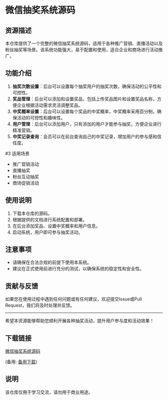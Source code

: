 # 微信抽奖系统源码

## 资源描述

本仓库提供了一个完整的微信抽奖系统源码，适用于各种推广营销、直播活动以及粉丝抽奖等场景。该系统功能强大，易于配置和使用，适合企业和商场进行活动推广。

## 功能介绍

1. **抽奖次数设置**：后台可以设置每个抽奖用户的抽奖次数，确保活动的公平性和可控性。
2. **奖品管理**：后台可以添加和设置奖品，包括上传奖品图片和设置奖品名称，方便企业根据活动需求灵活调整奖品。
3. **中奖概率设置**：后台可以设置每个奖品的中奖概率，中奖概率采用百分制，确保活动的可控性和趣味性。
4. **用户管理**：后台可以添加用户，只有添加的用户才能参与抽奖，方便企业进行精准营销。
5. **中奖记录查询**：会员可以在前台查询自己的中奖记录，增加用户的参与感和信任度。

#3 适用场景

- 推广营销活动
- 直播抽奖
- 粉丝互动抽奖
- 商场促销活动

## 使用说明

1. 下载本仓库的源码。
2. 根据提供的文档进行系统配置和部署。
3. 在后台添加奖品、设置中奖概率和用户信息。
4. 启动系统，用户即可参与抽奖活动。

## 注意事项

- 请确保在合法合规的前提下使用本系统。
- 建议在正式使用前进行充分的测试，以确保系统的稳定性和安全性。

## 贡献与反馈

如果您在使用过程中遇到任何问题或有任何建议，欢迎提交Issue或Pull Request，我们将及时处理并反馈。

---

希望本资源能够帮助您顺利开展各种抽奖活动，提升用户参与度和活动效果！

## 下载链接
[微信抽奖系统源码](https://pan.quark.cn/s/8b1d9ac63747) 

(备用: [备用下载](https://pan.baidu.com/s/1VAH5UXUhM6PVaV3psHybAg?pwd=1234))

## 说明

该仓库仅用于学习交流，请勿用于商业用途。
